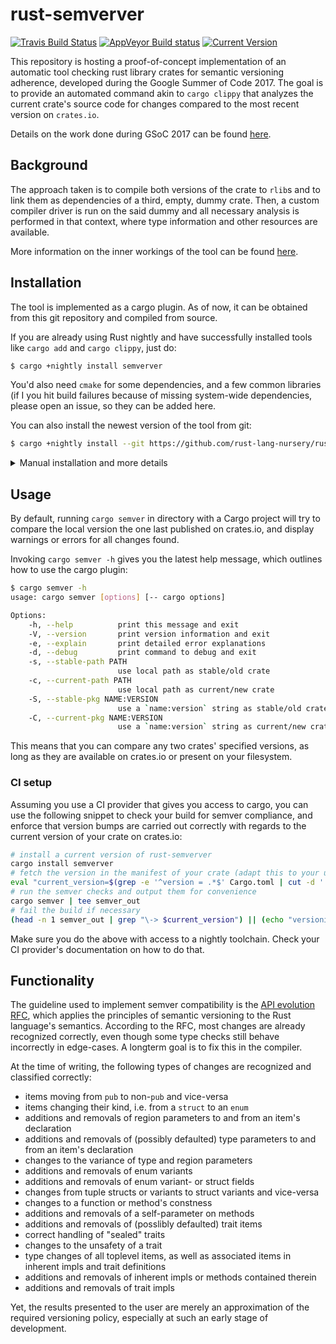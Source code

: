 # rust-semverver

[![Travis Build Status](https://travis-ci.org/rust-lang-nursery/rust-semverver.svg?branch=master)](https://travis-ci.org/rust-lang-nursery/rust-semverver)
[![AppVeyor Build status](https://ci.appveyor.com/api/projects/status/qktm3ndv6cnbj01m?svg=true)](https://ci.appveyor.com/project/ibabushkin/rust-semverver)
[![Current Version](https://meritbadge.herokuapp.com/semverver)](https://crates.io/crates/semverver)

This repository is hosting a proof-of-concept implementation of an automatic tool checking
rust library crates for semantic versioning adherence, developed during the Google Summer
of Code 2017. The goal is to provide an automated command akin to `cargo clippy` that
analyzes the current crate's source code for changes compared to the most recent version
on `crates.io`.

Details on the work done during GSoC 2017 can be found
[here](https://github.com/rust-lang-nursery/rust-semverver/blob/master/doc/gsoc.md).

## Background

The approach taken is to compile both versions of the crate to `rlib`s and to link them as
dependencies of a third, empty, dummy crate. Then, a custom compiler driver is run on the
said dummy and all necessary analysis is performed in that context, where type information
and other resources are available.

More information on the inner workings of the tool can be found
[here](https://github.com/rust-lang-nursery/rust-semverver/blob/master/doc/impl_notes.md).

## Installation

The tool is implemented as a cargo plugin. As of now, it can be obtained from this git
repository and compiled from source.

If you are already using Rust nightly and have successfully installed tools like
`cargo add` and `cargo clippy`, just do:

```sh
$ cargo +nightly install semverver
```

You'd also need `cmake` for some dependencies, and a few common libraries (if I you hit
build failures because of missing system-wide dependencies, please open an issue, so they
can be added here.

You can also install the newest version of the tool from git:

```sh
$ cargo +nightly install --git https://github.com/rust-lang-nursery/rust-semverver
```

<details>

<summary>
  Manual installation and more details
</summary>

```sh
# using rustup is recommended
$ rustup update nightly
$ rustup default nightly

$ git clone https://github.com/rust-lang-nursery/rust-semverver
$ cd rust-semverver
$ cargo install
```

At this point, the current development version can be invoked using `cargo semver` in any
directory your project resides in. If you prefer not to install to `~/.cargo/bin`, you can
invoke it like so after building with a regular `cargo build`:

```sh
$ PATH=/path/to/repo/target/debug:$PATH cargo semver <args>
```

If you have built using `cargo build --release` instead, change the path to point to the
`release` subdirectory of the `target` directory.

</details>

## Usage

By default, running `cargo semver` in directory with a Cargo project will try to compare
the local version the one last published on crates.io, and display warnings or errors for
all changes found.

Invoking `cargo semver -h` gives you the latest help message, which outlines how to use
the cargo plugin:

```sh
$ cargo semver -h
usage: cargo semver [options] [-- cargo options]

Options:
    -h, --help          print this message and exit
    -V, --version       print version information and exit
    -e, --explain       print detailed error explanations
    -d, --debug         print command to debug and exit
    -s, --stable-path PATH
                        use local path as stable/old crate
    -c, --current-path PATH
                        use local path as current/new crate
    -S, --stable-pkg NAME:VERSION
                        use a `name:version` string as stable/old crate
    -C, --current-pkg NAME:VERSION
                        use a `name:version` string as current/new crate
```

This means that you can compare any two crates' specified versions, as long as they are
available on crates.io or present on your filesystem.

### CI setup

Assuming you use a CI provider that gives you access to cargo, you can use the following
snippet to check your build for semver compliance, and enforce that version bumps are
carried out correctly with regards to the current version of your crate on crates.io:

```sh
# install a current version of rust-semverver
cargo install semverver
# fetch the version in the manifest of your crate (adapt this to your usecase if needed)
eval "current_version=$(grep -e '^version = .*$' Cargo.toml | cut -d ' ' -f 3)"
# run the semver checks and output them for convenience
cargo semver | tee semver_out
# fail the build if necessary
(head -n 1 semver_out | grep "\-> $current_version") || (echo "versioning mismatch" && return 1)
```

Make sure you do the above with access to a nightly toolchain. Check your CI provider's
documentation on how to do that.

## Functionality

The guideline used to implement semver compatibility is the [API evolution
RFC](https://github.com/rust-lang/rfcs/blob/master/text/1105-api-evolution.md), which
applies the principles of semantic versioning to the Rust language's semantics. According
to the RFC, most changes are already recognized correctly, even though some type checks
still behave incorrectly in edge-cases. A longterm goal is to fix this in the compiler.

At the time of writing, the following types of changes are recognized and classified
correctly:

* items moving from `pub` to non-`pub` and vice-versa
* items changing their kind, i.e. from a `struct` to an `enum`
* additions and removals of region parameters to and from an item's declaration
* additions and removals of (possibly defaulted) type parameters to and from an item's
  declaration
* changes to the variance of type and region parameters
* additions and removals of enum variants
* additions and removals of enum variant- or struct fields
* changes from tuple structs or variants to struct variants and vice-versa
* changes to a function or method's constness
* additions and removals of a self-parameter on methods
* additions and removals of (posslibly defaulted) trait items
* correct handling of "sealed" traits
* changes to the unsafety of a trait
* type changes of all toplevel items, as well as associated items in inherent impls and
  trait definitions
* additions and removals of inherent impls or methods contained therein
* additions and removals of trait impls

Yet, the results presented to the user are merely an approximation of the required
versioning policy, especially at such an early stage of development.
